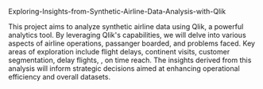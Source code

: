 Exploring-Insights-from-Synthetic-Airline-Data-Analysis-with-Qlik


This project aims to analyze synthetic airline data using Qlik, a powerful analytics tool. By leveraging Qlik's capabilities, we will delve into various aspects of airline operations, passanger boarded, and problems faced. Key areas of exploration include flight delays, continent visits, customer segmentation, delay flights, , on time reach. The insights derived from this analysis will inform strategic decisions aimed at enhancing operational efficiency and overall datasets.
